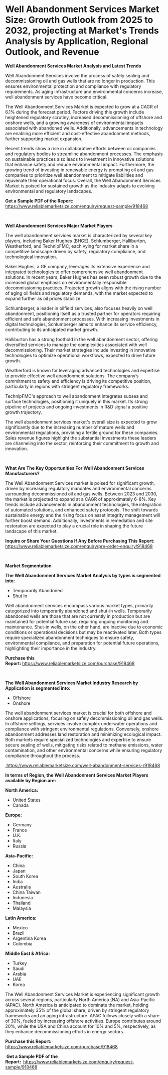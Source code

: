 <p><h1>Well Abandonment Services Market Size: Growth Outlook from 2025 to 2032, projecting at Market's Trends Analysis by Application, Regional Outlook, and Revenue</h1></p><p><strong>Well Abandonment Services Market Analysis and Latest Trends</strong></p>
<p><p>Well Abandonment Services involve the process of safely sealing and decommissioning oil and gas wells that are no longer in production. This ensures environmental protection and compliance with regulatory requirements. As aging infrastructure and environmental concerns increase, well abandonment services have become critical.</p><p>The Well Abandonment Services Market is expected to grow at a CAGR of 6.1% during the forecast period. Factors driving this growth include heightened regulatory scrutiny, increased decommissioning of offshore and onshore wells, and a growing awareness of environmental impacts associated with abandoned wells. Additionally, advancements in technology are enabling more efficient and cost-effective abandonment methods, further supporting market expansion.</p><p>Recent trends show a rise in collaborative efforts between oil companies and regulatory bodies to streamline abandonment processes. The emphasis on sustainable practices also leads to investment in innovative solutions that enhance safety and reduce environmental impact. Furthermore, the growing trend of investing in renewable energy is prompting oil and gas companies to prioritize well abandonment to mitigate liabilities and rejuvenate their operational focus. Overall, the Well Abandonment Services Market is poised for sustained growth as the industry adapts to evolving environmental and regulatory landscapes.</p></p>
<p><strong>Get a Sample PDF of the Report:&nbsp;</strong> <a href="https://www.reliablemarketsize.com/enquiry/request-sample/918468?utm_campaign=3312&utm_medium=2&utm_source=Github&utm_content=ia&utm_term=18042025&utm_id=well-abandonment-services">https://www.reliablemarketsize.com/enquiry/request-sample/918468</a></p>
<p>&nbsp;</p>
<p><strong>Well Abandonment Services Major Market Players</strong></p>
<p><p>The well abandonment services market is characterized by several key players, including Baker Hughes (BHGE), Schlumberger, Halliburton, Weatherford, and TechnipFMC, each vying for market share in a competitive landscape driven by safety, regulatory compliance, and technological innovation. </p><p>Baker Hughes, a GE company, leverages its extensive experience and integrated technologies to offer comprehensive well abandonment solutions. In recent years, Baker Hughes has seen robust growth due to the increased global emphasis on environmentally responsible decommissioning practices. Projected growth aligns with the rising number of aging oil fields and regulatory demands, with the market expected to expand further as oil prices stabilize.</p><p>Schlumberger, a leader in oilfield services, also focuses heavily on well abandonment, positioning itself as a trusted partner for operators requiring efficient and safe abandonment processes. With increasing investments in digital technologies, Schlumberger aims to enhance its service efficiency, contributing to its anticipated market growth.</p><p>Halliburton has a strong foothold in the well abandonment sector, offering diversified services to manage the complexities associated with well decommissioning. Their market strategies include investing in innovative technologies to optimize operational workflows, expected to drive future growth.</p><p>Weatherford is known for leveraging advanced technologies and expertise to provide effective well abandonment solutions. The company’s commitment to safety and efficiency is driving its competitive position, particularly in regions with stringent regulatory frameworks.</p><p>TechnipFMC's approach to well abandonment integrates subsea and surface technologies, positioning it uniquely in this market. Its strong pipeline of projects and ongoing investments in R&D signal a positive growth trajectory.</p><p>The well abandonment services market's overall size is expected to grow significantly due to the increasing number of mature wells and environmental regulations, providing a fertile ground for these companies. Sales revenue figures highlight the substantial investments these leaders are channeling into the sector, reinforcing their commitment to growth and innovation.</p></p>
<p>&nbsp;</p>
<p><strong>What Are The Key Opportunities For Well Abandonment Services Manufacturers?</strong></p>
<p><p>The Well Abandonment Services market is poised for significant growth, driven by increasing regulatory mandates and environmental concerns surrounding decommissioned oil and gas wells. Between 2023 and 2030, the market is projected to expand at a CAGR of approximately 6-8%. Key trends include advancements in abandonment technologies, the integration of automated solutions, and enhanced safety protocols. The shift towards sustainable energy and the rising focus on asset integrity management will further boost demand. Additionally, investments in remediation and site restoration are expected to play a crucial role in shaping the future landscape of this market.</p></p>
<p><strong>Inquire or Share Your Questions If Any Before Purchasing This Report:</strong> <a href="https://www.reliablemarketsize.com/enquiry/pre-order-enquiry/918468?utm_campaign=3312&utm_medium=2&utm_source=Github&utm_content=ia&utm_term=18042025&utm_id=well-abandonment-services">https://www.reliablemarketsize.com/enquiry/pre-order-enquiry/918468</a></p>
<p>&nbsp;</p>
<p><strong>Market Segmentation</strong></p>
<p><strong>The Well Abandonment Services Market Analysis by types is segmented into:</strong></p>
<p><ul><li>Temporarily Abandoned</li><li>Shut In</li></ul></p>
<p><p>Well abandonment services encompass various market types, primarily categorized into temporarily abandoned and shut-in wells. Temporarily abandoned wells are those that are not currently in production but are maintained for potential future use, requiring ongoing monitoring and maintenance. Shut-in wells, on the other hand, are inactive due to economic conditions or operational decisions but may be reactivated later. Both types require specialized abandonment techniques to ensure safety, environmental compliance, and preparation for potential future operations, highlighting their importance in the industry.</p></p>
<p><strong>Purchase this Report:&nbsp;</strong><a href="https://www.reliablemarketsize.com/purchase/918468?utm_campaign=3312&utm_medium=2&utm_source=Github&utm_content=ia&utm_term=18042025&utm_id=well-abandonment-services">https://www.reliablemarketsize.com/purchase/918468</a></p>
<p>&nbsp;</p>
<p><strong>The Well Abandonment Services Market Industry Research by Application is segmented into:</strong></p>
<p><ul><li>Offshore</li><li>Onshore</li></ul></p>
<p><p>The well abandonment services market is crucial for both offshore and onshore applications, focusing on safely decommissioning oil and gas wells. In offshore settings, services involve complex underwater operations and compliance with stringent environmental regulations. Conversely, onshore abandonment addresses land restoration and minimizing ecological impact. Both markets require specialized technologies and expertise to ensure secure sealing of wells, mitigating risks related to methane emissions, water contamination, and other environmental concerns while ensuring regulatory compliance throughout the process.</p></p>
<p><a href="https://www.reliablemarketsize.com/well-abandonment-services-r918468?utm_campaign=3312&utm_medium=2&utm_source=Github&utm_content=ia&utm_term=18042025&utm_id=well-abandonment-services">&nbsp;https://www.reliablemarketsize.com/well-abandonment-services-r918468</a></p>
<p><strong>In terms of Region, the Well Abandonment Services Market Players available by Region are:</strong></p>
<p>
    <p> <strong> North America: </strong>
        <ul>
            <li>United States</li>
            <li>Canada</li>
        </ul>
        </p> 
    <p> <strong> Europe: </strong>
        <ul>
            <li>Germany</li>
            <li>France</li>
            <li>U.K.</li>
            <li>Italy</li>
            <li>Russia</li>
        </ul>
        </p> 
    <p> <strong> Asia-Pacific: </strong>
        <ul>
            <li>China</li>
            <li>Japan</li>
            <li>South Korea</li>
            <li>India</li>
            <li>Australia</li>
            <li>China Taiwan</li>
            <li>Indonesia</li>
            <li>Thailand</li>
            <li>Malaysia</li>
        </ul>
        </p> 
    <p> <strong> Latin America: </strong>
        <ul>
            <li>Mexico</li>
            <li>Brazil</li>
            <li>Argentina Korea</li>
            <li>Colombia</li>
        </ul>
        </p> 
    <p> <strong> Middle East & Africa: </strong>
        <ul>
            <li>Turkey</li>
            <li>Saudi</li>
            <li>Arabia</li>
            <li>UAE</li>
            <li>Korea</li>
        </ul>
    </p>
    </p>
<p><p>The Well Abandonment Services Market is experiencing significant growth across several regions, particularly North America (NA) and Asia-Pacific (APAC). North America is anticipated to dominate the market, holding approximately 35% of the global share, driven by stringent regulatory frameworks and an aging infrastructure. APAC follows closely with a share of 30%, fueled by increasing offshore activities. Europe contributes around 20%, while the USA and China account for 10% and 5%, respectively, as they enhance decommissioning efforts in energy sectors.</p></p>
<p><strong>Purchase this Report: </strong><a href="https://www.reliablemarketsize.com/purchase/918468?utm_campaign=3312&utm_medium=2&utm_source=Github&utm_content=ia&utm_term=18042025&utm_id=well-abandonment-services">https://www.reliablemarketsize.com/purchase/918468</a></p>
<p>&nbsp;<strong>Get a Sample PDF of the Report:&nbsp;&nbsp;</strong><a href="https://www.reliablemarketsize.com/enquiry/request-sample/918468?utm_campaign=3312&utm_medium=2&utm_source=Github&utm_content=ia&utm_term=18042025&utm_id=well-abandonment-services">https://www.reliablemarketsize.com/enquiry/request-sample/918468</a></p>
<p><strong></strong></p>
<p><p></p><p></p><p></p></p>